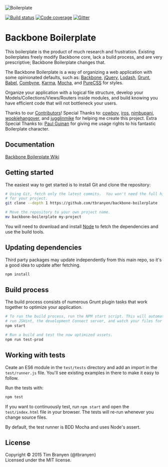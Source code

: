 ![Boilerplate](https://github.com/tbranyen/backbone-boilerplate/raw/assets/header.png)

[![Build status][travis-image]][travis-url] 
[![Code coverage][coveralls-image]][coveralls-url] 
[![Gitter][gitter-image]][gitter-url]

Backbone Boilerplate
====================

This boilerplate is the product of much research and frustration.  Existing
boilerplates freely modify Backbone core, lack a build process, and are very
prescriptive; Backbone Boilerplate changes that.

The Backbone Boilerplate is a way of organizing a web application with some
opinionated defaults, such as: [Backbone](http://backbonejs.org),
[jQuery](http://jquery.com), [Lodash](http://lodash.com),
[Grunt](http://gruntjs.com), [Babel](https://babeljs.io/),
[Combyne](https://github.com/tbranyen/combyne),
[Karma](http://karma-runner.github.io/0.12/index.html),
[Mocha](https://mochajs.org), and [PureCSS](http://purecss.io/) for styles.

Organize your application with a logical file structure, develop your
Models/Collections/Views/Routers inside modules, and build knowing you have
efficient code that will not bottleneck your users.

Thanks to our
[Contributors](https://github.com/tbranyen/backbone-boilerplate/contributors)!
Special Thanks to: [cowboy](http://github.com/cowboy),
[iros](http://github.com/iros), [nimbupani](http://github.com/nimbupani),
[wookiehangover](http://github.com/wookiehangover), and
[jugglinmike](http://github.com/jugglinmike) for helping me create this
project.  Extra Special Thanks to: [Paul
Guinan](http://bigredhair.com/work/paul.html) for giving me usage rights to his
fantastic Boilerplate character.

## Documentation ##

[Backbone Boilerplate Wiki](https://github.com/tbranyen/backbone-boilerplate/wiki)

## Getting started ##

The easiest way to get started is to install Git and clone the repository:

``` bash
# Using Git, fetch only the latest commits.  You won't need the full history
# for your project.
git clone --depth 1 https://github.com/tbranyen/backbone-boilerplate

# Move the repository to your own project name.
mv backbone-boilerplate my-project
```

You will need to download and install [Node](http://nodejs.org/) to fetch the
dependencies and use the build tools.

## Updating dependencies ##

Third party packages may update independently from this main repo, so it's a
good idea to update after fetching.

``` bash
npm install
```

## Build process ##

The build process consists of numerous Grunt plugin tasks that work together
to optimize your application.

``` bash
# To run the build process, run the NPM start script. This will automatically
# run JSHint, the development Connect server, and watch your files for changes.
npm start

# Run a build and test the now optimized assets.
npm run test-prod
```

## Working with tests ##

Ceate an ES6 module in the `test/tests` directory and add an
import in the `test/runner.js` file. You'll see existing examples in there to
make it easy to follow.

Run the tests with:

``` bash
npm test
```

If you want to continuously test, run `npm start` and open the
`test/index.html` file in your browser. The tests will re-run whenever you
change source files.

By default, the test runner is BDD Mocha and uses Node's assert.

## License ##
Copyright © 2015 Tim Branyen (@tbranyen)  
Licensed under the MIT license.

[travis-url]: http://travis-ci.org/tbranyen/backbone-boilerplate
[travis-image]: https://img.shields.io/travis/tbranyen/backbone-boilerplate.svg
[coveralls-url]: https://coveralls.io/r/backbone-boilerplate/backbone-boilerplate
[coveralls-image]: https://img.shields.io/coveralls/backbone-boilerplate/backbone-boilerplate.svg
[gitter-url]: https://gitter.im/backbone-boilerplate/backbone-boilerplate
[gitter-image]: https://img.shields.io/badge/GITTER-join%20chat-green.svg
